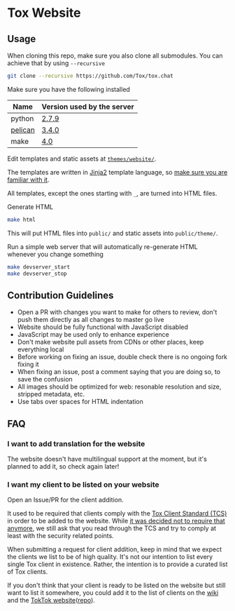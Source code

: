 # Tox Website

## Usage

When cloning this repo, make sure you also clone all submodules. You can achieve that by using `--recursive`

```bash
git clone --recursive https://github.com/Tox/tox.chat
```

Make sure you have the following installed

| Name                                                         | Version used by the server                                 |
|--------------------------------------------------------------|------------------------------------------------------------|
| python                                                       | [2.7.9](https://packages.debian.org/jessie/python)         |
| [pelican](http://docs.getpelican.com/en/latest/install.html) | [3.4.0](https://packages.debian.org/jessie/python-pelican) |
| make                                                         | [4.0](https://packages.debian.org/jessie/make)             |

Edit templates and static assets at [`themes/website/`](themes/website/).

The templates are written in [Jinja2](http://jinja.pocoo.org/) template language, so [make sure you are familiar with it](http://jinja.pocoo.org/docs/dev/templates/).

All templates, except the ones starting with `_`, are turned into HTML files.

Generate HTML

```bash
make html
```

This will put HTML files into `public/` and static assets into `public/theme/`.

Run a simple web server that will automatically re-generate HTML whenever you change something

```bash
make devserver_start
make devserver_stop
```

## Contribution Guidelines

* Open a PR with changes you want to make for others to review, don't push them directly as all changes to master go live
* Website should be fully functional with JavaScript disabled
* JavaScript may be used only to enhance experience
* Don't make website pull assets from CDNs or other places, keep everything local
* Before working on fixing an issue, double check there is no ongoing fork fixing it
* When fixing an issue, post a comment saying that you are doing so, to save the confusion
* All images should be optimized for web: resonable resolution and size, stripped metadata, etc.
* Use tabs over spaces for HTML indentation

## FAQ

### I want to add translation for the website

The website doesn't have multilingual support at the moment, but it's planned to add it, so check again later!

### I want my client to be listed on your website

Open an Issue/PR for the client addition.

It used to be required that clients comply with the [Tox Client Standard (TCS)](https://tox.gitbooks.io/tox-client-standard/content/index.html) in order to be added to the website.
While [it was decided not to require that anymore](https://github.com/Tox/tox.chat/issues/224), we still ask that you read through the TCS and try to comply at least with the security related points.

When submitting a request for client addition, keep in mind that we expect the clients we list to be of high quality.
It's not our intention to list every single Tox client in existence.
Rather, the intention is to provide a curated list of Tox clients.

If you don't think that your client is ready to be listed on the website but still want to list it somewhere, you could add it to the list of clients on the [wiki](https://wiki.tox.chat/clients) and the [TokTok website](https://toktok.ltd/integrations.html)([repo](https://github.com/TokTok/website)).
